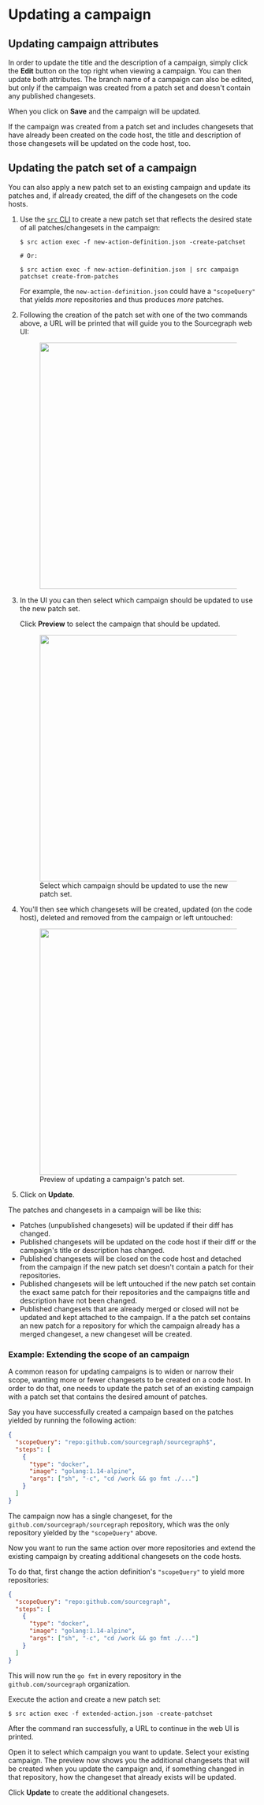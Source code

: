 # Updating a campaign

## Updating campaign attributes

In order to update the title and the description of a campaign, simply click the **Edit** button on the top right when viewing a campaign. You can then update both attributes. The branch name of a campaign can also be edited, but only if the campaign was created from a patch set and doesn't contain any published changesets.

When you click on **Save** and the campaign will be updated.

If the campaign was created from a patch set and includes changesets that have already been created on the code host, the title and description of those changesets will be updated on the code host, too.

## Updating the patch set of a campaign

You can also apply a new patch set to an existing campaign and update its patches and, if already created, the diff of the changesets on the code hosts.

1. Use the [`src` CLI](https://github.com/sourcegraph/src-cli) to create a new patch set that reflects the desired state of all patches/changesets in the campaign:

    ```
    $ src action exec -f new-action-definition.json -create-patchset

    # Or:

    $ src action exec -f new-action-definition.json | src campaign patchset create-from-patches
    ```

    For example, the `new-action-definition.json` could have a `"scopeQuery"` that yields _more_ repositories and thus produces _more_ patches.

2. Following the creation of the patch set with one of the two commands above, a URL will be printed that will guide you to the Sourcegraph web UI:

    <div style="max-width: 500px;" class="mx-auto">
      <figure class="figure">
        <div class="figure-img border">
        <img src="https://storage.googleapis.com/sourcegraph-assets/docs/images/campaigns/update_patchset.png" width="500px"/>
        </div>
      </figure>
    </div>

3. In the UI you can then select which campaign should be updated to use the new patch set.

    Click **Preview** to select the campaign that should be updated.

    <div style="max-width: 500px;" class="mx-auto">
      <figure class="figure">
        <div class="figure-img border">
        <img src="https://storage.googleapis.com/sourcegraph-assets/docs/images/campaigns/update_select_campaign.png" width="500px"/>
        </div>
        <figcaption class="figure-caption text-center">Select which campaign should be updated to use the new patch set.</figcaption>
      </figure>
    </div>

4. You'll then see which changesets will be created, updated (on the code host), deleted and removed from the campaign or left untouched:

    <div style="max-width: 500px;" class="mx-auto">
      <figure class="figure">
        <div class="figure-img border">
        <img src="https://storage.googleapis.com/sourcegraph-assets/docs/images/campaigns/update_preview_changes.png" width="500px"/>
        </div>
        <figcaption class="figure-caption text-center">Preview of updating a campaign's patch set.</figcaption>
      </figure>
    </div>

5. Click on **Update**.

The patches and changesets in a campaign will be like this:

* Patches (unpublished changesets) will be updated if their diff has changed.
* Published changesets will be updated on the code host if their diff or the campaign's title or description has changed.
* Published changesets will be closed on the code host and detached from the campaign if the new patch set doesn't contain a patch for their repositories.
* Published changesets will be left untouched if the new patch set contain the exact same patch for their repositories and the campaigns title and description have not been changed.
* Published changesets that are already merged or closed will not be updated and kept attached to the campaign. If a the patch set contains an new patch for a repository for which the campaign already has a merged changeset, a new changeset will be created.

### Example: Extending the scope of an campaign

A common reason for updating campaigns is to widen or narrow their scope, wanting more or fewer changesets to be created on a code host. In order to do that, one needs to update the patch set of an existing campaign with a patch set that contains the desired amount of patches.

Say you have successfully created a campaign based on the patches yielded by running the following action:

```json
{
  "scopeQuery": "repo:github.com/sourcegraph/sourcegraph$",
  "steps": [
    {
      "type": "docker",
      "image": "golang:1.14-alpine",
      "args": ["sh", "-c", "cd /work && go fmt ./..."]
    }
  ]
}
```

The campaign now has a single changeset, for the `github.com/sourcegraph/sourcegraph` repository, which was the only repository yielded by the `"scopeQuery"` above.

Now you want to run the same action over more repositories and extend the existing campaign by creating additional changesets on the code hosts.

To do that, first change the action definition's `"scopeQuery"` to yield more repositories:

```json
{
  "scopeQuery": "repo:github.com/sourcegraph",
  "steps": [
    {
      "type": "docker",
      "image": "golang:1.14-alpine",
      "args": ["sh", "-c", "cd /work && go fmt ./..."]
    }
  ]
}
```

This will now run the `go fmt` in every repository in the `github.com/sourcegraph` organization.

Execute the action and create a new patch set:

```
$ src action exec -f extended-action.json -create-patchset
```

After the command ran successfully, a URL to continue in the web UI is printed.

Open it to select which campaign you want to update. Select your existing campaign. The preview now shows you the additional changesets that will be created when you update the campaign and, if something changed in that repository, how the changeset that already exists will be updated.

Click **Update** to create the additional changesets.
